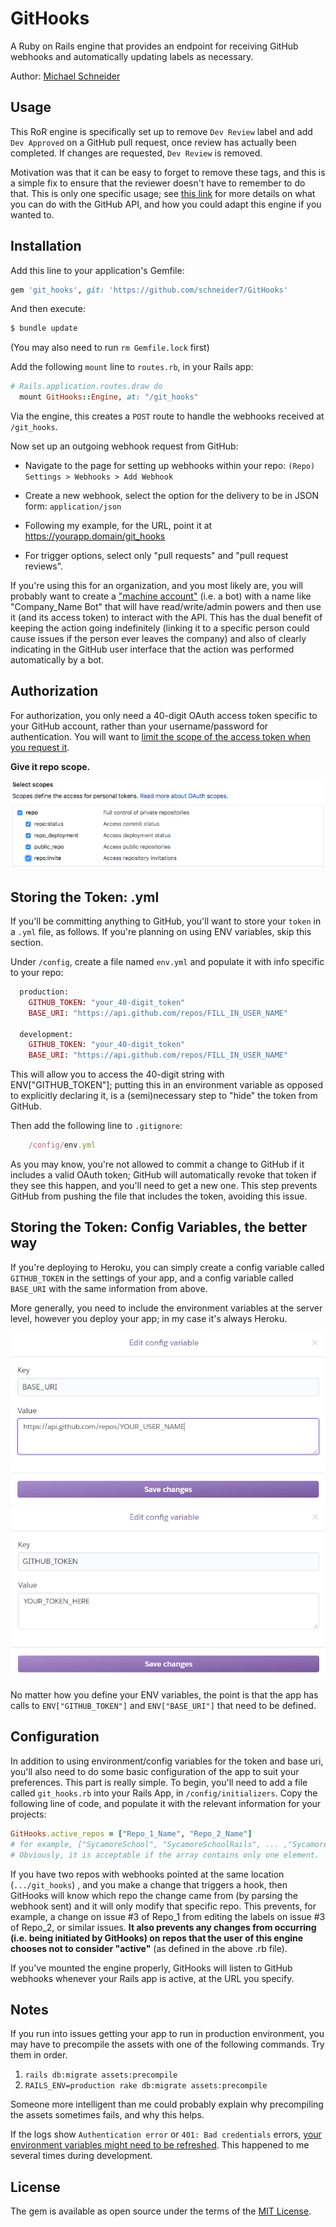# GitHooks
A Ruby on Rails engine that provides an endpoint for receiving GitHub webhooks and automatically updating labels as necessary.

Author: [Michael Schneider](http://www.michaelschneider.me)

## Usage
This RoR engine is specifically set up to remove `Dev Review` label and add `Dev Approved` on a GitHub pull request, once review has actually been completed. If changes are requested, `Dev Review` is removed. 

Motivation was that it can be easy to forget to remove these tags, and this is a simple fix to ensure that the reviewer doesn't have to remember to do that. This is only one specific usage; see [this link](https://developer.github.com/v3/activity/events/types) for more details on what you can do with the GitHub API, and how you could adapt this engine if you wanted to.

## Installation
Add this line to your application's Gemfile:

```ruby
gem 'git_hooks', git: 'https://github.com/schneider7/GitHooks'
```

And then execute:
```bash
$ bundle update
```

(You may also need to run `rm Gemfile.lock` first) 


Add the following `mount` line to `routes.rb`, in your Rails app:

```ruby
# Rails.application.routes.draw do
  mount GitHooks::Engine, at: "/git_hooks"
```

Via the engine, this creates a `POST` route to handle the webhooks received at `/git_hooks`.

Now set up an outgoing webhook request from GitHub:

  - Navigate to the page for setting up webhooks within your repo: `(Repo) Settings > Webhooks > Add Webhook` 

  - Create a new webhook, select the option for the delivery to be in JSON form: `application/json`
  
  - Following my example, for the URL, point it at https://yourapp.domain/git_hooks
  
  - For trigger options, select only "pull requests" and "pull request reviews". 
    

  If you're using this for an organization, and you most likely are, you will probably want to create a ["machine account"](https://developer.github.com/v3/guides/managing-deploy-keys/) (i.e. a bot) with a name like "Company_Name Bot" that will have read/write/admin powers and then use it (and its access token) to interact with the API. This has the dual benefit of keeping the action going indefinitely (linking it to a specific person could cause issues if the person ever leaves the company) and also of clearly indicating in the GitHub user interface that the action was performed automatically by a bot.

## Authorization
  For authorization, you only need a 40-digit OAuth access token specific to your GitHub account, rather than your username/password for authentication. You will want to [limit the scope of the access token when you request it](https://developer.github.com/apps/building-oauth-apps/understanding-scopes-for-oauth-apps/).

  **Give it repo scope.**
  
  ![Screencap of options](/pat-scope.png)


## Storing the Token: .yml
  If you'll be committing anything to GitHub, you'll want to store your `token` in a `.yml` file, as follows. If you're planning on using ENV variables, skip this section.
    
  Under `/config`, create a file named `env.yml` and populate it with info specific to your repo:

  ```ruby 
    production:
      GITHUB_TOKEN: "your_40-digit_token"
      BASE_URI: "https://api.github.com/repos/FILL_IN_USER_NAME"

    development:
      GITHUB_TOKEN: "your_40-digit_token"
      BASE_URI: "https://api.github.com/repos/FILL_IN_USER_NAME"
  ```
  This will allow you to access the 40-digit string with ENV["GITHUB_TOKEN"]; putting this in an environment variable as opposed to explicitly declaring it, is a (semi)necessary step to "hide" the token from GitHub.

  Then add the following line to `.gitignore`:
  ```ruby
      /config/env.yml
  ```
  As you may know, you're not allowed to commit a change to GitHub if it includes a valid OAuth token; GitHub will automatically revoke that token if they see this happen, and you'll need to get a new one. This step prevents GitHub from pushing the file that includes the token, avoiding this issue.


## Storing the Token: Config Variables, the better way
  If you're deploying to Heroku, you can simply create a config variable called `GITHUB_TOKEN` in the settings of your app, and a config variable called `BASE_URI` with the same information from above.

  More generally, you need to include the environment variables at the server level, however you deploy your app; in my case it's always Heroku.

  ![Defining BASE_URI](/BASE_URI.png)
  ![Defining GITHUB_TOKEN](/GITHUB_TOKEN.png)

  No matter how you define your ENV variables, the point is that the app has calls to `ENV["GITHUB_TOKEN"]` and `ENV["BASE_URI"]` that need to be defined.

## Configuration

In addition to using environment/config variables for the token and base uri, you'll also need to do some basic configuration of the app to suit your preferences. This part is really simple. To begin, you'll need to add a file called `git_hooks.rb` into your Rails App, in `/config/initializers`. Copy the following line of code, and populate it with the relevant information for your projects:

```ruby
GitHooks.active_repos = ["Repo_1_Name", "Repo_2_Name"]
# for example, ["SycamoreSchool", "SycamoreSchoolRails", ... ,"SycamoreCampus"]
# Obviously, it is acceptable if the array contains only one element.
```

If you have two repos with webhooks pointed at the same location (`.../git_hooks`) , and you make a change that triggers a hook, then GitHooks will know which repo the change came from (by parsing the webhook sent) and it will only modify that specific repo. This prevents, for example, a change on issue #3 of Repo_1 from editing the labels on issue #3 of Repo_2, or similar issues. **It also prevents any changes from occurring (i.e. being initiated by GitHooks) on repos that the user of this engine chooses not to consider "active"** (as defined in the above .rb file).

If you've mounted the engine properly, GitHooks will listen to GitHub webhooks whenever your Rails app is active, at the URL you specify.

## Notes

If you run into issues getting your app to run in production environment, you may have to precompile the assets with one of the following commands. Try them in order.
1) `rails db:migrate assets:precompile`
2) `RAILS_ENV=production rake db:migrate assets:precompile`

Someone more intelligent than me could probably explain why precompiling the assets sometimes fails, and why this helps.

If the logs show `Authentication error` or `401: Bad credentials` errors, [your environment variables might need to be refreshed](https://stackoverflow.com/questions/29289833/environment-variables-cached-in-rails-config). This happened to me several times during development.

## License
The gem is available as open source under the terms of the [MIT License](https://opensource.org/licenses/MIT).
